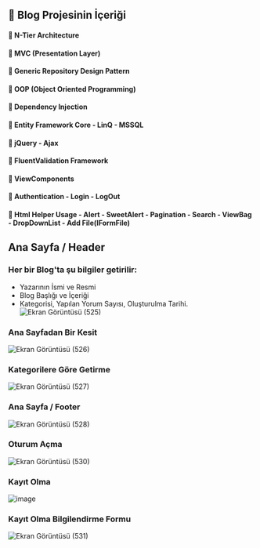 ## 📌 Blog Projesinin İçeriği
#### 💎 N-Tier Architecture
#### 💎 MVC (Presentation Layer)
#### 💎 Generic Repository Design Pattern
#### 💎 OOP (Object Oriented Programming)
#### 💎 Dependency Injection 
#### 💎 Entity Framework Core - LinQ - MSSQL
#### 💎 jQuery - Ajax
#### 💎 FluentValidation Framework
#### 💎 ViewComponents
#### 💎 Authentication - Login - LogOut
#### 💎 Html Helper Usage - Alert - SweetAlert - Pagination - Search - ViewBag - DropDownList - Add File(IFormFile)
## Ana Sayfa / Header
### Her bir Blog'ta şu bilgiler getirilir: 
- Yazarının İsmi ve Resmi
- Blog Başlığı ve İçeriği
- Kategorisi, Yapılan Yorum Sayısı, Oluşturulma Tarihi. 
![Ekran Görüntüsü (525)](https://github.com/user-attachments/assets/a498d983-f183-49ea-b139-58f2e92f9a3f)
### Ana Sayfadan Bir Kesit
![Ekran Görüntüsü (526)](https://github.com/user-attachments/assets/2bb01b5f-9b22-4dc7-abc0-757a4ddfb136)
### Kategorilere Göre Getirme
![Ekran Görüntüsü (527)](https://github.com/user-attachments/assets/95ae1807-37df-46b4-ab11-62ec614cd67e)
### Ana Sayfa / Footer
![Ekran Görüntüsü (528)](https://github.com/user-attachments/assets/ac8432fc-f02d-46b9-9b64-3805031845cf)
### Oturum Açma
![Ekran Görüntüsü (530)](https://github.com/user-attachments/assets/b33303fc-997c-4171-8f5a-9d837b314a0e)
### Kayıt Olma
![image](https://github.com/user-attachments/assets/fc59b3e5-774d-46af-aaf1-4248ba9df690)
### Kayıt Olma Bilgilendirme Formu
![Ekran Görüntüsü (531)](https://github.com/user-attachments/assets/7590062f-460f-4347-977f-596903559f79)
